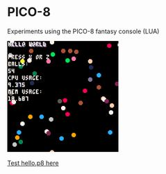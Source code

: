 # PICO-8
Experiments using the PICO-8 fantasy console (LUA)

![hw](img/hw.gif)

[Test hello.p8 here](http://www.zachtoogood.com/pico8/hello.html)
